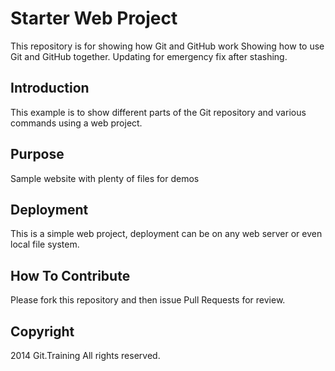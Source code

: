 # Starter Web Project

This repository is for showing how Git and GitHub work
Showing how to use Git and GitHub together. Updating for emergency fix after stashing.

## Introduction

This example is to show different parts of the Git repository and various commands using a web project.

## Purpose

Sample website with plenty of files for demos

## Deployment

This is a simple web project, deployment can be on any web server or even local file system.

## How To Contribute 

Please fork this repository and then issue Pull Requests for review.

## Copyright

2014 Git.Training All rights reserved.